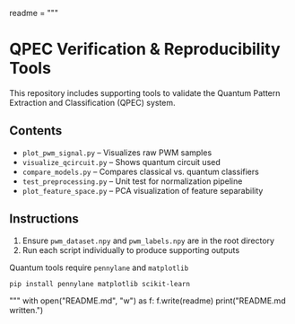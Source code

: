 readme = """
# QPEC Verification & Reproducibility Tools

This repository includes supporting tools to validate the Quantum Pattern Extraction and Classification (QPEC) system.

## Contents
- `plot_pwm_signal.py` – Visualizes raw PWM samples
- `visualize_qcircuit.py` – Shows quantum circuit used
- `compare_models.py` – Compares classical vs. quantum classifiers
- `test_preprocessing.py` – Unit test for normalization pipeline
- `plot_feature_space.py` – PCA visualization of feature separability

## Instructions
1. Ensure `pwm_dataset.npy` and `pwm_labels.npy` are in the root directory
2. Run each script individually to produce supporting outputs

Quantum tools require `pennylane` and `matplotlib`
```bash
pip install pennylane matplotlib scikit-learn
```
"""
with open("README.md", "w") as f:
    f.write(readme)
print("README.md written.")
